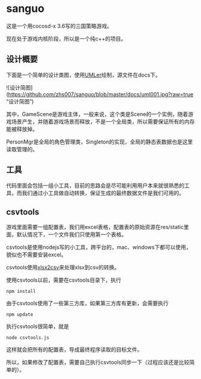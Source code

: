 # sanguo
这是一个用cocosd-x 3.6写的三国策略游戏。

现在处于游戏内核阶段，所以是一个纯c++的项目。

设计概要
---
下面是一个简单的设计类图，使用[UMLer](http://uml.riaoo.com/)绘制，源文件在docs下。

![设计简图](https://github.com/zhs007/sanguo/blob/master/docs/uml001.jpg?raw=true “设计简图”)

其中，GameScene是游戏主体，一般来说，这个类是Scene的一个实例，随着游戏场景产生，并随着游戏场景而释放，不是一个全局类，所以需要保证所有的内存能被释放掉。

PersonMgr是全局的角色管理类，Singleton的实现，全局的静态表数据也是这里读取管理的。

工具
---
代码里面会包括一组小工具，目前的思路会是尽可能利用用户本来就很熟悉的工具，而我们通过小工具做自动转换，保证生成的最终数据文件是我们可用的。

csvtools
---
游戏里面需要一组配置表，我们用excel表格，配置表的原始资源在res/static里面，默认情况下，一个文件我们只使用第一个表格。

csvtools是使用nodejs写的小工具，跨平台的，mac、windows下都可以使用，貌似也不需要安装excel。

csvtools使用[xlsx2csv](https://github.com/zhs007/xlsx2csv)来处理xlsx到csv的转换。

使用csvtools以前，需要在csvtools目录下，执行

```
npm install
```

由于csvtools使用了一些第三方库，如果第三方库有更新，会需要执行

```
npm update
```

执行csvtools很简单，就是

```
node csvtools.js
```

这样就会把所有的配置表，导成最终程序读取的目标文件。

所以，如果修改了配置表，需要自己执行csvtools同步一下（过程应该还是比较简单的）。